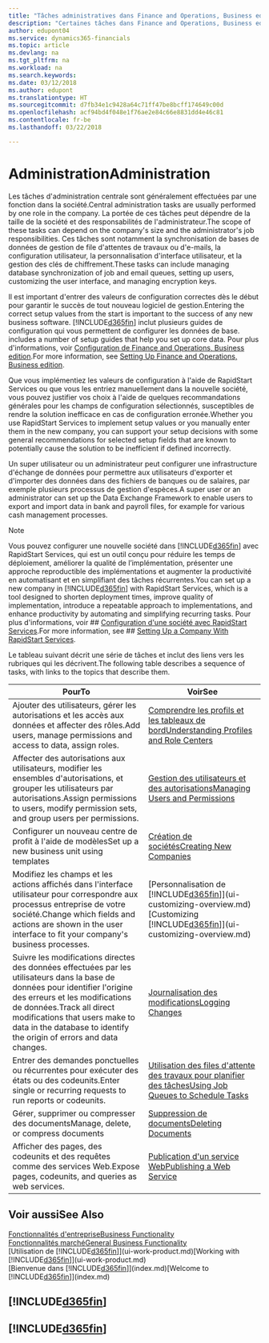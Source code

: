 ```yaml
---
title: "Tâches administratives dans Finance and Operations, Business edition | Microsoft Docs"
description: "Certaines tâches dans Finance and Operations, Business edition requièrent une administration centrale et une configuration. Découvrez quelles sont ces tâches et ce que vous devez faire."
author: edupont04
ms.service: dynamics365-financials
ms.topic: article
ms.devlang: na
ms.tgt_pltfrm: na
ms.workload: na
ms.search.keywords: 
ms.date: 03/12/2018
ms.author: edupont
ms.translationtype: HT
ms.sourcegitcommit: d7fb34e1c9428a64c71ff47be8bcff174649c00d
ms.openlocfilehash: acf94bd4f048e1f76ae2e84c66e8831dd4e46c81
ms.contentlocale: fr-be
ms.lasthandoff: 03/22/2018

---
```

# <a name="administration"></a><span data-ttu-id="8af47-104">Administration</span><span class="sxs-lookup"><span data-stu-id="8af47-104">Administration</span></span>
<span data-ttu-id="8af47-105">Les tâches d'administration centrale sont généralement effectuées par une fonction dans la société.</span><span class="sxs-lookup"><span data-stu-id="8af47-105">Central administration tasks are usually performed by one role in the company.</span></span> <span data-ttu-id="8af47-106">La portée de ces tâches peut dépendre de la taille de la société et des responsabilités de l'administrateur.</span><span class="sxs-lookup"><span data-stu-id="8af47-106">The scope of these tasks can depend on the company's size and the administrator's job responsibilities.</span></span> <span data-ttu-id="8af47-107">Ces tâches sont notamment la synchronisation de bases de données de gestion de file d'attentes de travaux ou d'e-mails, la configuration utilisateur, la personnalisation d'interface utilisateur, et la gestion des clés de chiffrement.</span><span class="sxs-lookup"><span data-stu-id="8af47-107">These tasks can include managing database synchronization of job and email queues, setting up users, customizing the user interface, and managing encryption keys.</span></span>  

<span data-ttu-id="8af47-108">Il est important d'entrer des valeurs de configuration correctes dès le début pour garantir le succès de tout nouveau logiciel de gestion.</span><span class="sxs-lookup"><span data-stu-id="8af47-108">Entering the correct setup values from the start is important to the success of any new business software.</span></span> [!INCLUDE[d365fin](includes/d365fin_md.md)]<span data-ttu-id="8af47-109"> inclut plusieurs guides de configuration qui vous permettent de configurer les données de base.</span><span class="sxs-lookup"><span data-stu-id="8af47-109"> includes a number of setup guides that help you set up core data.</span></span> <span data-ttu-id="8af47-110">Pour plus d'informations, voir [Configuration de Finance and Operations, Business edition](setup.md).</span><span class="sxs-lookup"><span data-stu-id="8af47-110">For more information, see [Setting Up Finance and Operations, Business edition](setup.md).</span></span>

<span data-ttu-id="8af47-111">Que vous implémentiez les valeurs de configuration à l'aide de RapidStart Services ou que vous les entriez manuellement dans la nouvelle société, vous pouvez justifier vos choix à l'aide de quelques recommandations générales pour les champs de configuration sélectionnés, susceptibles de rendre la solution inefficace en cas de configuration erronée.</span><span class="sxs-lookup"><span data-stu-id="8af47-111">Whether you use RapidStart Services to implement setup values or you manually enter them in the new company, you can support your setup decisions with some general recommendations for selected setup fields that are known to potentially cause the solution to be inefficient if defined incorrectly.</span></span>  

<span data-ttu-id="8af47-112">Un super utilisateur ou un administrateur peut configurer une infrastructure d'échange de données pour permettre aux utilisateurs d'exporter et d'importer des données dans des fichiers de banques ou de salaires, par exemple plusieurs processus de gestion d'espèces.</span><span class="sxs-lookup"><span data-stu-id="8af47-112">A super user or an administrator can set up the Data Exchange Framework to enable users to export and import data in bank and payroll files, for example for various cash management processes.</span></span>

> [!NOTE]
> <span data-ttu-id="8af47-113">Vous pouvez configurer une nouvelle société dans [!INCLUDE[d365fin](includes/d365fin_md.md)] avec RapidStart Services, qui est un outil conçu pour réduire les temps de déploiement, améliorer la qualité de l’implémentation, présenter une approche reproductible des implémentations et augmenter la productivité en automatisant et en simplifiant des tâches récurrentes.</span><span class="sxs-lookup"><span data-stu-id="8af47-113">You can set up a new company in [!INCLUDE[d365fin](includes/d365fin_md.md)] with RapidStart Services, which is a tool designed to shorten deployment times, improve quality of implementation, introduce a repeatable approach to implementations, and enhance productivity by automating and simplifying recurring tasks.</span></span> <span data-ttu-id="8af47-114">Pour plus d'informations, voir ## [Configuration d'une société avec RapidStart Services](admin-set-up-a-company-with-rapidstart.md).</span><span class="sxs-lookup"><span data-stu-id="8af47-114">For more information, see ## [Setting Up a Company With RapidStart Services](admin-set-up-a-company-with-rapidstart.md).</span></span>

<span data-ttu-id="8af47-115">Le tableau suivant décrit une série de tâches et inclut des liens vers les rubriques qui les décrivent.</span><span class="sxs-lookup"><span data-stu-id="8af47-115">The following table describes a sequence of tasks, with links to the topics that describe them.</span></span>   

|<span data-ttu-id="8af47-116">**Pour**</span><span class="sxs-lookup"><span data-stu-id="8af47-116">**To**</span></span>|<span data-ttu-id="8af47-117">**Voir**</span><span class="sxs-lookup"><span data-stu-id="8af47-117">**See**</span></span>|  
|------------|-------------|  
|<span data-ttu-id="8af47-118">Ajouter des utilisateurs, gérer les autorisations et les accès aux données et affecter des rôles.</span><span class="sxs-lookup"><span data-stu-id="8af47-118">Add users, manage permissions and access to data, assign roles.</span></span>|[<span data-ttu-id="8af47-119">Comprendre les profils et les tableaux de bord</span><span class="sxs-lookup"><span data-stu-id="8af47-119">Understanding Profiles and Role Centers</span></span>](admin-users-profiles-roles.md)|  
|<span data-ttu-id="8af47-120">Affecter des autorisations aux utilisateurs, modifier les ensembles d'autorisations, et grouper les utilisateurs par autorisations.</span><span class="sxs-lookup"><span data-stu-id="8af47-120">Assign permissions to users, modify permission sets, and group users per permissions.</span></span>|[<span data-ttu-id="8af47-121">Gestion des utilisateurs et des autorisations</span><span class="sxs-lookup"><span data-stu-id="8af47-121">Managing Users and Permissions</span></span>](ui-how-users-permissions.md)|
|<span data-ttu-id="8af47-122">Configurer un nouveau centre de profit à l'aide de modèles</span><span class="sxs-lookup"><span data-stu-id="8af47-122">Set up a new business unit using templates</span></span>|[<span data-ttu-id="8af47-123">Création de sociétés</span><span class="sxs-lookup"><span data-stu-id="8af47-123">Creating New Companies</span></span>](about-new-company.md)|
| <span data-ttu-id="8af47-124">Modifiez les champs et les actions affichés dans l'interface utilisateur pour correspondre aux processus entreprise de votre société.</span><span class="sxs-lookup"><span data-stu-id="8af47-124">Change which fields and actions are shown in the user interface to fit your company's business processes.</span></span> |<span data-ttu-id="8af47-125">[Personnalisation de [!INCLUDE[d365fin](includes/d365fin_md.md)]](ui-customizing-overview.md)</span><span class="sxs-lookup"><span data-stu-id="8af47-125">[Customizing [!INCLUDE[d365fin](includes/d365fin_md.md)]](ui-customizing-overview.md)</span></span> |
|<span data-ttu-id="8af47-126">Suivre les modifications directes des données effectuées par les utilisateurs dans la base de données pour identifier l'origine des erreurs et les modifications de données.</span><span class="sxs-lookup"><span data-stu-id="8af47-126">Track all direct modifications that users make to data in the database to identify the origin of errors and data changes.</span></span>|[<span data-ttu-id="8af47-127">Journalisation des modifications</span><span class="sxs-lookup"><span data-stu-id="8af47-127">Logging Changes</span></span>](across-log-changes.md)|  
|<span data-ttu-id="8af47-128">Entrer des demandes ponctuelles ou récurrentes pour exécuter des états ou des codeunits.</span><span class="sxs-lookup"><span data-stu-id="8af47-128">Enter single or recurring requests to run reports or codeunits.</span></span>|[<span data-ttu-id="8af47-129">Utilisation des files d'attente des travaux pour planifier des tâches</span><span class="sxs-lookup"><span data-stu-id="8af47-129">Using Job Queues to Schedule Tasks</span></span>](admin-job-queues-schedule-tasks.md)|  
|<span data-ttu-id="8af47-130">Gérer, supprimer ou compresser des documents</span><span class="sxs-lookup"><span data-stu-id="8af47-130">Manage, delete, or compress documents</span></span>|[<span data-ttu-id="8af47-131">Suppression de documents</span><span class="sxs-lookup"><span data-stu-id="8af47-131">Deleting Documents</span></span>](admin-manage-documents.md)|  
|<span data-ttu-id="8af47-132">Afficher des pages, des codeunits et des requêtes comme des services Web.</span><span class="sxs-lookup"><span data-stu-id="8af47-132">Expose pages, codeunits, and queries as web services.</span></span>|[<span data-ttu-id="8af47-133">Publication d'un service Web</span><span class="sxs-lookup"><span data-stu-id="8af47-133">Publishing a Web Service</span></span>](across-how-publish-web-service.md)|

## <a name="see-also"></a><span data-ttu-id="8af47-134">Voir aussi</span><span class="sxs-lookup"><span data-stu-id="8af47-134">See Also</span></span>
[<span data-ttu-id="8af47-135">Fonctionnalités d'entreprise</span><span class="sxs-lookup"><span data-stu-id="8af47-135">Business Functionality</span></span>](madeira-business-functionality.md)  
[<span data-ttu-id="8af47-136">Fonctionnalités marché</span><span class="sxs-lookup"><span data-stu-id="8af47-136">General Business Functionality</span></span>](ui-across-business-areas.md)  
<span data-ttu-id="8af47-137">[Utilisation de [!INCLUDE[d365fin](includes/d365fin_md.md)]](ui-work-product.md)</span><span class="sxs-lookup"><span data-stu-id="8af47-137">[Working with [!INCLUDE[d365fin](includes/d365fin_md.md)]](ui-work-product.md)</span></span>  
<span data-ttu-id="8af47-138">[Bienvenue dans [!INCLUDE[d365fin](includes/d365fin_md.md)]](index.md)</span><span class="sxs-lookup"><span data-stu-id="8af47-138">[Welcome to [!INCLUDE[d365fin](includes/d365fin_md.md)]](index.md)</span></span>  

## [!INCLUDE[d365fin](includes/free_trial_md.md)]  
## [!INCLUDE[d365fin](includes/training_link_md.md)]

